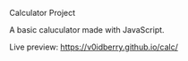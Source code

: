 Calculator Project

A basic caluculator made with JavaScript.

Live preview: https://v0idberry.github.io/calc/
